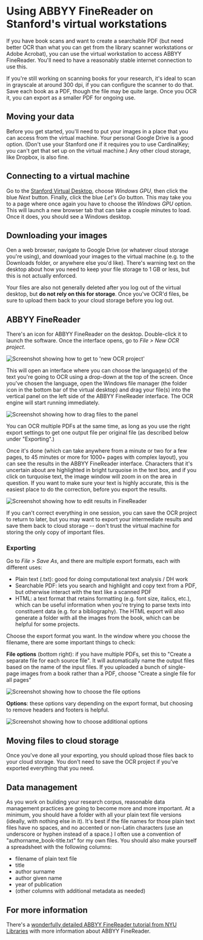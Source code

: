 # Using ABBYY FineReader on Stanford's virtual workstations

If you have book scans and want to create a searchable PDF (but need better OCR than what you can get from the library scanner workstations or Adobe Acrobat), you can use the virtual workstation to access ABBYY FineReader. You'll need to have a reasonably stable internet connection to use this.

If you're still working on scanning books for your research, it's ideal to scan in grayscale at around 300 dpi, if you can configure the scanner to do that. Save each book as a PDF, though the file may be quite large. Once you OCR it, you can export as a smaller PDF for ongoing use.

## Moving your data

Before you get started, you'll need to put your images in a place that you can access from the virtual machine. Your personal Google Drive is a good option. (Don't use your Stanford one if it requires you to use CardinalKey; you can't get that set up on the virtual machine.) Any other cloud storage, like Dropbox, is also fine.

## Connecting to a virtual machine

Go to the [Stanford Virtual Desktop](https://virtualdesktop.stanford.edu/), choose _Windows GPU_, then click the blue _Next_ button. Finally, click the blue _Let's Go_ button. This may take you to a page where once again you have to choose the _Windows GPU_ option. This will launch a new browser tab that can take a couple minutes to load. Once it does, you should see a Windows desktop.

## Downloading your images

Oen a web browser, navigate to Google Drive (or whatever cloud storage you're using), and download your images to the virtual machine (e.g. to the Downloads folder, or anywhere else you'd like). There's warning text on the desktop about how you need to keep your file storage to 1 GB or less, but this is not actually enforced.

Your files are also not generally deleted after you log out of the virtual desktop, but **do not rely on this for storage**. Once you've OCR'd files, be sure to upload them back to your cloud storage before you log out.

## ABBYY FineReader

There's an icon for ABBYY FineReader on the desktop. Double-click it to launch the software. Once the interface opens, go to _File > New OCR project_.

![Screenshot showing how to get to 'new OCR project'](/assets/abbyy-new-ocr-project.jpg)

This will open an interface where you can choose the language(s) of the text you're going to OCR using a drop-down at the top of the screen. Once you've chosen the language, open the Windows file manager (the folder icon in the bottom bar of the virtual desktop) and drag your file(s) into the vertical panel on the left side of the ABBYY FineReader interface. The OCR engine will start running immediately.

![Screenshot showing how to drag files to the panel](/assets/abbyy-drag-files.jpg)

You can OCR multiple PDFs at the same time, as long as you use the right export settings to get one output file per original file (as described below under "Exporting".)

Once it's done (which can take anywhere from a minute or two for a few pages, to 45 minutes or more for 1000+ pages with complex layout), you can see the results in the ABBYY FineReader interface. Characters that it's uncertain about are highlighted in bright turquoise in the text box, and if you click on turquoise text, the image window will zoom in on the area in question. If you want to make sure your text is highly accurate, this is the easiest place to do the correction, before you export the results.

![Screenshot showing how to edit results in FineReader](/assets/abbyy-editing.jpg)

If you can't correct everything in one session, you can save the OCR project to return to later, but you may want to export your intermediate results and save them back to cloud storage -- don't trust the virtual machine for storing the only copy of important files.

### Exporting

Go to _File > Save As_, and there are multiple export formats, each with different uses:

- Plain text (.txt): good for doing computational text analysis / DH work
- Searchable PDF: lets you search and highlight and copy text from a PDF, but otherwise interact with the text like a scanned PDF
- HTML: a text format that retains formatting (e.g. font size, italics, etc.), which can be useful information when you're trying to parse texts into constituent data (e.g. for a bibliography). The HTML export will also generate a folder with all the images from the book, which can be helpful for some projects.

Choose the export format you want. In the window where you choose the filename, there are some important things to check:

**File options** (bottom right): if you have multiple PDFs, set this to "Create a separate file for each source file". It will automatically name the output files based on the name of the input files. If you uploaded a bunch of single-page images from a book rather than a PDF, choose "Create a single file for all pages"

![Screenshot showing how to choose the file options](/assets/abbyy-file-options.jpg)

**Options**: these options vary depending on the export format, but choosing to remove headers and footers is helpful.

![Screenshot showing how to choose additional options](/assets/abbyy-more-options.jpg)

## Moving files to cloud storage

Once you've done all your exporting, you should upload those files back to your cloud storage. You don't need to save the OCR project if you've exported everything that you need.

## Data management

As you work on building your research corpus, reasonable data management practices are going to become more and more important. At a minimum, you should have a folder with all your plain text file versions (ideally, with nothing else in it). It's best if the file names for those plain text files have no spaces, and no accented or non-Latin characters (use an underscore or hyphen instead of a space.) I often use a convention of "authorname_book-title.txt" for my own files. You should also make yourself a spreadsheet with the following columns:

- filename of plain text file
- title
- author surname
- author given name
- year of publication
- (other columns with additional metadata as needed)

## For more information

There's a <a href="https://guides.nyu.edu/abbyy">wonderfully detailed ABBYY FineReader tutorial from NYU Libraries</a> with more information about ABBYY FineReader.

